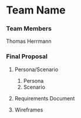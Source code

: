 # Team Name

### Team Members
Thomas Herrmann

### Final Proposal
1. Persona/Scenario
    1. Persona
    2. Scenario
2. Requirements Document

3. Wireframes






